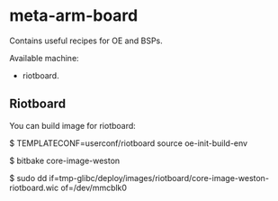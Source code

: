 meta-arm-board
==============

Contains useful recipes for OE and BSPs.

Available machine:

 * riotboard.

Riotboard
---------

You can build image for riotboard:

$ TEMPLATECONF=userconf/riotboard source oe-init-build-env

$ bitbake core-image-weston

$ sudo dd if=tmp-glibc/deploy/images/riotboard/core-image-weston-riotboard.wic of=/dev/mmcblk0